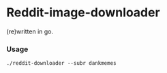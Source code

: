 # Reddit-image-downloader

(re)written in go.

### Usage

```
./reddit-downloader --subr dankmemes
```
